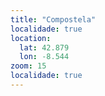 ```yaml
---
title: "Compostela"
localidade: true
location:
  lat: 42.879
  lon: -8.544
zoom: 15
localidade: true
---
```

